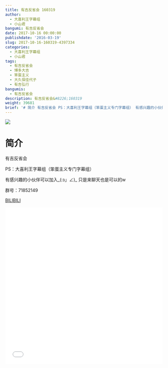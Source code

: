 ```yaml
---
title: 有吉反省会 160319
author:
  - 大喜利王字幕组
  - 小山君
bangumi: 有吉反省会
date: 2017-10-16 00:00:00
publishdate: '2016-03-19'
slug: 2017-10-16-160319-4397334
categories:
  - 大喜利王字幕组
  - 小山君
tags:
  - 有吉反省会
  - 博多大吉
  - 笨蛋主义
  - 大久保佳代子
  - 有吉弘行
bangumis:
  - 有吉反省会
description: 有吉反省会&#8226;160319
weight: 39681
brief: '# 简介 有吉反省会 PS：大喜利王字幕组（笨蛋主义专门字幕组） 有感兴趣的小伙伴可以加入_(:з」∠)_ 只是来聊天也是可以的w 群号：71852149'
---
```


![](https://i.imgur.com/UjFOE8I.jpg)

# 简介  
有吉反省会


PS：大喜利王字幕组（笨蛋主义专门字幕组） 


有感兴趣的小伙伴可以加入_(:з」∠)_  只是来聊天也是可以的w


群号：71852149

  [BILIBILI](https://www.bilibili.com/video/av4397334/)


<div class="vcontainer">  <iframe class='video' src="//www.bilibili.com/blackboard/player.html?aid=4397334" width="100%" height="500" frameborder="0" allowfullscreen="allowfullscreen"></iframe></div>
